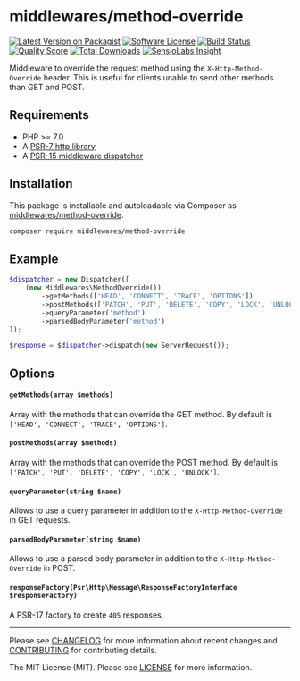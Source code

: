 # middlewares/method-override

[![Latest Version on Packagist][ico-version]][link-packagist]
[![Software License][ico-license]](LICENSE)
[![Build Status][ico-travis]][link-travis]
[![Quality Score][ico-scrutinizer]][link-scrutinizer]
[![Total Downloads][ico-downloads]][link-downloads]
[![SensioLabs Insight][ico-sensiolabs]][link-sensiolabs]

Middleware to override the request method using the `X-Http-Method-Override` header. This is useful for clients unable to send other methods than GET and POST.

## Requirements

* PHP >= 7.0
* A [PSR-7 http library](https://github.com/middlewares/awesome-psr15-middlewares#psr-7-implementations)
* A [PSR-15 middleware dispatcher](https://github.com/middlewares/awesome-psr15-middlewares#dispatcher)

## Installation

This package is installable and autoloadable via Composer as [middlewares/method-override](https://packagist.org/packages/middlewares/method-override).

```sh
composer require middlewares/method-override
```

## Example

```php
$dispatcher = new Dispatcher([
	(new Middlewares\MethodOverride())
        ->getMethods(['HEAD', 'CONNECT', 'TRACE', 'OPTIONS'])
        ->postMethods(['PATCH', 'PUT', 'DELETE', 'COPY', 'LOCK', 'UNLOCK'])
		->queryParameter('method')
		->parsedBodyParameter('method')
]);

$response = $dispatcher->dispatch(new ServerRequest());
```

## Options

#### `getMethods(array $methods)`

Array with the methods that can override the GET method. By default is `['HEAD', 'CONNECT', 'TRACE', 'OPTIONS']`.

#### `postMethods(array $methods)`

Array with the methods that can override the POST method. By default is `['PATCH', 'PUT', 'DELETE', 'COPY', 'LOCK', 'UNLOCK']`.

#### `queryParameter(string $name)`

Allows to use a query parameter in addition to the `X-Http-Method-Override` in GET requests.

#### `parsedBodyParameter(string $name)`

Allows to use a parsed body parameter in addition to the `X-Http-Method-Override` in POST.

#### `responseFactory(Psr\Http\Message\ResponseFactoryInterface $responseFactory)`

A PSR-17 factory to create `405` responses.

---

Please see [CHANGELOG](CHANGELOG.md) for more information about recent changes and [CONTRIBUTING](CONTRIBUTING.md) for contributing details.

The MIT License (MIT). Please see [LICENSE](LICENSE) for more information.

[ico-version]: https://img.shields.io/packagist/v/middlewares/method-override.svg?style=flat-square
[ico-license]: https://img.shields.io/badge/license-MIT-brightgreen.svg?style=flat-square
[ico-travis]: https://img.shields.io/travis/middlewares/method-override/master.svg?style=flat-square
[ico-scrutinizer]: https://img.shields.io/scrutinizer/g/middlewares/method-override.svg?style=flat-square
[ico-downloads]: https://img.shields.io/packagist/dt/middlewares/method-override.svg?style=flat-square
[ico-sensiolabs]: https://img.shields.io/sensiolabs/i/62857794-1977-49f7-aacb-35c1b0efc3a2.svg?style=flat-square

[link-packagist]: https://packagist.org/packages/middlewares/method-override
[link-travis]: https://travis-ci.org/middlewares/method-override
[link-scrutinizer]: https://scrutinizer-ci.com/g/middlewares/method-override
[link-downloads]: https://packagist.org/packages/middlewares/method-override
[link-sensiolabs]: https://insight.sensiolabs.com/projects/62857794-1977-49f7-aacb-35c1b0efc3a2
